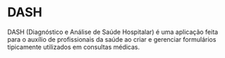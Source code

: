 # DASH
DASH (Diagnóstico e Análise de Saúde Hospitalar) é uma aplicação feita para o auxílio de profissionais da saúde ao criar e gerenciar formulários tipicamente utilizados em consultas médicas.
